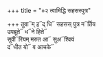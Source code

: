 +++
title = "०२ त्वामिद्धि सहसस्पुत्र"

+++
तुवा᳓म् इ᳓द् धि᳓ सहसस् पुत्र म᳓र्तिय  
उपब्रूते᳓ ध᳓ने हिते᳓  
सुवी᳓रियम् मरुत आ᳓ सुअ᳓श्वियं  
द᳓धीत यो᳓ व आचके᳓